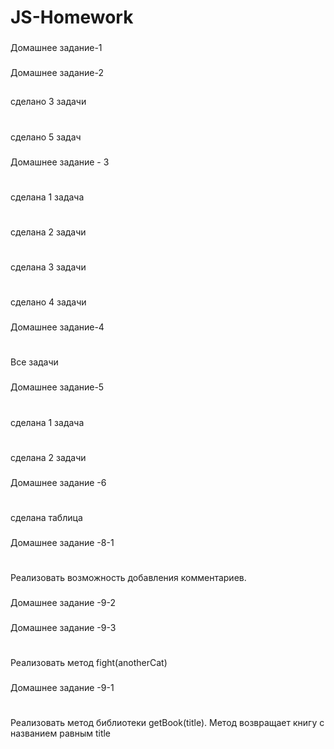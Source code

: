 # JS-Homework
###
Домашнее задание-1
###
Домашнее задание-2
##
сделано 3 задачи
#
сделано 5 задач
###
Домашнее задание - 3
#
сделана 1 задача
#
сделана 2 задачи
#
сделана 3 задачи
#
сделано 4 задачи
###
Домашнее задание-4
#
Все задачи
###
Домашнее задание-5
#
сделана 1 задача
#
сделана 2 задачи
###
Домашнее задание -6
#
сделана таблица
###
Домашнее задание -8-1
#
Реализовать возможность добавления комментариев. 
###
Домашнее задание -9-2
###
Домашнее задание -9-3
#
Реализовать метод  fight(anotherCat)
###
Домашнее задание -9-1
#
Реализовать метод библиотеки getBook(title). Метод возвращает книгу с названием равным title

